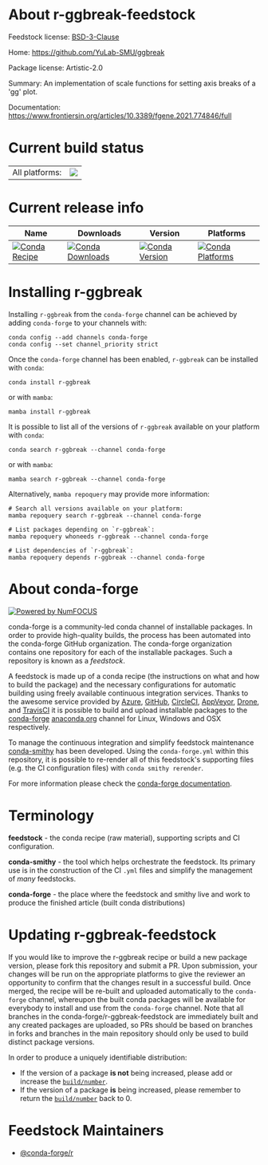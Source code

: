 About r-ggbreak-feedstock
=========================

Feedstock license: [BSD-3-Clause](https://github.com/conda-forge/r-ggbreak-feedstock/blob/main/LICENSE.txt)

Home: https://github.com/YuLab-SMU/ggbreak

Package license: Artistic-2.0

Summary: An implementation of scale functions for setting axis breaks of a 'gg' plot.

Documentation: https://www.frontiersin.org/articles/10.3389/fgene.2021.774846/full

Current build status
====================


<table><tr><td>All platforms:</td>
    <td>
      <a href="https://dev.azure.com/conda-forge/feedstock-builds/_build/latest?definitionId=18359&branchName=main">
        <img src="https://dev.azure.com/conda-forge/feedstock-builds/_apis/build/status/r-ggbreak-feedstock?branchName=main">
      </a>
    </td>
  </tr>
</table>

Current release info
====================

| Name | Downloads | Version | Platforms |
| --- | --- | --- | --- |
| [![Conda Recipe](https://img.shields.io/badge/recipe-r--ggbreak-green.svg)](https://anaconda.org/conda-forge/r-ggbreak) | [![Conda Downloads](https://img.shields.io/conda/dn/conda-forge/r-ggbreak.svg)](https://anaconda.org/conda-forge/r-ggbreak) | [![Conda Version](https://img.shields.io/conda/vn/conda-forge/r-ggbreak.svg)](https://anaconda.org/conda-forge/r-ggbreak) | [![Conda Platforms](https://img.shields.io/conda/pn/conda-forge/r-ggbreak.svg)](https://anaconda.org/conda-forge/r-ggbreak) |

Installing r-ggbreak
====================

Installing `r-ggbreak` from the `conda-forge` channel can be achieved by adding `conda-forge` to your channels with:

```
conda config --add channels conda-forge
conda config --set channel_priority strict
```

Once the `conda-forge` channel has been enabled, `r-ggbreak` can be installed with `conda`:

```
conda install r-ggbreak
```

or with `mamba`:

```
mamba install r-ggbreak
```

It is possible to list all of the versions of `r-ggbreak` available on your platform with `conda`:

```
conda search r-ggbreak --channel conda-forge
```

or with `mamba`:

```
mamba search r-ggbreak --channel conda-forge
```

Alternatively, `mamba repoquery` may provide more information:

```
# Search all versions available on your platform:
mamba repoquery search r-ggbreak --channel conda-forge

# List packages depending on `r-ggbreak`:
mamba repoquery whoneeds r-ggbreak --channel conda-forge

# List dependencies of `r-ggbreak`:
mamba repoquery depends r-ggbreak --channel conda-forge
```


About conda-forge
=================

[![Powered by
NumFOCUS](https://img.shields.io/badge/powered%20by-NumFOCUS-orange.svg?style=flat&colorA=E1523D&colorB=007D8A)](https://numfocus.org)

conda-forge is a community-led conda channel of installable packages.
In order to provide high-quality builds, the process has been automated into the
conda-forge GitHub organization. The conda-forge organization contains one repository
for each of the installable packages. Such a repository is known as a *feedstock*.

A feedstock is made up of a conda recipe (the instructions on what and how to build
the package) and the necessary configurations for automatic building using freely
available continuous integration services. Thanks to the awesome service provided by
[Azure](https://azure.microsoft.com/en-us/services/devops/), [GitHub](https://github.com/),
[CircleCI](https://circleci.com/), [AppVeyor](https://www.appveyor.com/),
[Drone](https://cloud.drone.io/welcome), and [TravisCI](https://travis-ci.com/)
it is possible to build and upload installable packages to the
[conda-forge](https://anaconda.org/conda-forge) [anaconda.org](https://anaconda.org/)
channel for Linux, Windows and OSX respectively.

To manage the continuous integration and simplify feedstock maintenance
[conda-smithy](https://github.com/conda-forge/conda-smithy) has been developed.
Using the ``conda-forge.yml`` within this repository, it is possible to re-render all of
this feedstock's supporting files (e.g. the CI configuration files) with ``conda smithy rerender``.

For more information please check the [conda-forge documentation](https://conda-forge.org/docs/).

Terminology
===========

**feedstock** - the conda recipe (raw material), supporting scripts and CI configuration.

**conda-smithy** - the tool which helps orchestrate the feedstock.
                   Its primary use is in the construction of the CI ``.yml`` files
                   and simplify the management of *many* feedstocks.

**conda-forge** - the place where the feedstock and smithy live and work to
                  produce the finished article (built conda distributions)


Updating r-ggbreak-feedstock
============================

If you would like to improve the r-ggbreak recipe or build a new
package version, please fork this repository and submit a PR. Upon submission,
your changes will be run on the appropriate platforms to give the reviewer an
opportunity to confirm that the changes result in a successful build. Once
merged, the recipe will be re-built and uploaded automatically to the
`conda-forge` channel, whereupon the built conda packages will be available for
everybody to install and use from the `conda-forge` channel.
Note that all branches in the conda-forge/r-ggbreak-feedstock are
immediately built and any created packages are uploaded, so PRs should be based
on branches in forks and branches in the main repository should only be used to
build distinct package versions.

In order to produce a uniquely identifiable distribution:
 * If the version of a package **is not** being increased, please add or increase
   the [``build/number``](https://docs.conda.io/projects/conda-build/en/latest/resources/define-metadata.html#build-number-and-string).
 * If the version of a package **is** being increased, please remember to return
   the [``build/number``](https://docs.conda.io/projects/conda-build/en/latest/resources/define-metadata.html#build-number-and-string)
   back to 0.

Feedstock Maintainers
=====================

* [@conda-forge/r](https://github.com/orgs/conda-forge/teams/r/)

